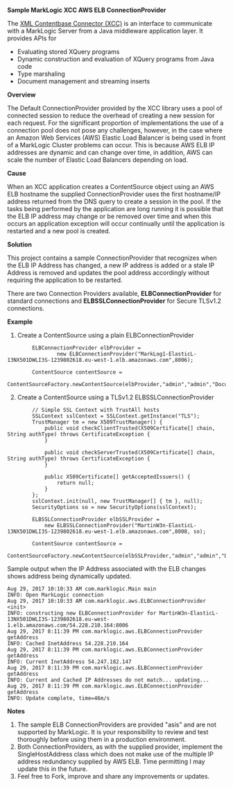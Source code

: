 **Sample MarkLogic XCC AWS ELB ConnectionProvider**

The [XML Contentbase Connector (XCC)](https://developer.marklogic.com/products/xcc) is an interface to communicate with a MarkLogic Server from a Java middleware application layer. It provides APIs for

* Evaluating stored XQuery programs
* Dynamic construction and evaluation of XQuery programs from Java code
* Type marshaling
* Document management and streaming inserts


**Overview**

The Default ConnectionProvider provided by the XCC library uses a pool of connected session to reduce the overhead of creating a new session for each request. For the significant proportion of implementations the use of a connection pool does not pose any challenges, however, in the case where an Amazon Web Services (AWS) Elastic Load Balancer is being used in front of a MarkLogic Cluster problems can occur. This is because AWS ELB IP addresses are dynamic and can change over time, in addition, AWS can scale the number of Elastic Load Balancers depending on load.

**Cause**

When an XCC application creates a ContentSource object using an AWS ELB hostname the supplied ConnectionProvider uses the first hostname/IP address returned from the DNS query to create a session in the pool. If the tasks being performed by the application are long running it is possible that the ELB IP address may change or be removed over time and when this occurs an application exception will occur continually until the application is restarted and a new pool is created.

**Solution**

This project contains a sample ConnectionProvider that recognizes when the ELB IP Address has changed, a new IP address is added or a stale IP Address is removed and updates the pool address accordingly without requiring the application to be restarted.

There are two Connection Providers available, **ELBConnectionProvider** for standard connections and **ELBSSLConnectionProvider** for Secure TLSv1.2 connections.

**Example**

1. Create a ContentSource using a plain ELBConnectionProvider

````
        ELBConnectionProvider elbProvider =
                new ELBConnectionProvider("MarkLog1-ElasticL-13NX501DWLI3S-1239802618.eu-west-1.elb.amazonaws.com",8006);

        ContentSource contentSource =
                ContentSourceFactory.newContentSource(elbProvider,"admin","admin","Documents");
````


2. Create a ContentSource using a TLSv1.2 ELBSSLConnectionProvider

````
        // Simple SSL Context with TrustAll hosts
        SSLContext sslContext = SSLContext.getInstance("TLS");
        TrustManager tm = new X509TrustManager() {
            public void checkClientTrusted(X509Certificate[] chain, String authType) throws CertificateException {
            }

            public void checkServerTrusted(X509Certificate[] chain, String authType) throws CertificateException {
            }

            public X509Certificate[] getAcceptedIssuers() {
                return null;
            }
        };
        sslContext.init(null, new TrustManager[] { tm }, null);
        SecurityOptions so = new SecurityOptions(sslContext);
        
        ELBSSLConnectionProvider elbSSLProvider =
            new ELBSSLConnectionProvider("MartinW3n-ElasticL-13NX501DWLI3S-1239802618.eu-west-1.elb.amazonaws.com",8008, so);

        ContentSource contentSource =
                ContentSourceFactory.newContentSource(elbSSLProvider,"admin","admin","Documents");
```` 

Sample output when the IP Address associated with the ELB changes shows address being dynamically updated.

````
Aug 29, 2017 10:10:33 AM com.marklogic.Main main
INFO: Open MarkLogic connection 
Aug 29, 2017 10:10:33 AM com.marklogic.aws.ELBConnectionProvider <init>
INFO: constructing new ELBConnectionProvider for MartinW3n-ElasticL-13NX501DWLI3S-1239802618.eu-west-1.elb.amazonaws.com/54.228.210.164:8006
Aug 29, 2017 8:11:39 PM com.marklogic.aws.ELBConnectionProvider getAddress
INFO: Cached InetAddress 54.228.210.164
Aug 29, 2017 8:11:39 PM com.marklogic.aws.ELBConnectionProvider getAddress
INFO: Current InetAddress 54.247.182.147
Aug 29, 2017 8:11:39 PM com.marklogic.aws.ELBConnectionProvider getAddress
INFO: Current and Cached IP Addresses do not match... updating...
Aug 29, 2017 8:11:39 PM com.marklogic.aws.ELBConnectionProvider getAddress
INFO: Update complete, time=46m/s     
````

**Notes**

1. The sample ELB ConnectionProviders are provided "asis" and are not supported by MarkLogic. It is your responsibility to review and test thoroughly before using them in a production environment.
2. Both ConnectionProviders, as with the supplied provider, implement the SingleHostAddress class which does not make use of the multiple IP address redundancy supplied by AWS ELB. Time permitting I may update this in the future.
3. Feel free to Fork, improve and share any improvements or updates.



          